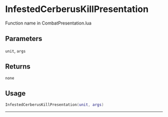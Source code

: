 # InfestedCerberusKillPresentation
Function name in CombatPresentation.lua
## Parameters
`unit`, `args`
## Returns
`none`
## Usage
```lua
InfestedCerberusKillPresentation(unit, args)
```
---
